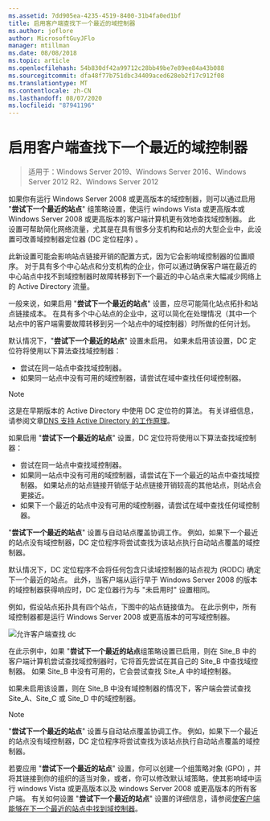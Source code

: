 ```yaml
---
ms.assetid: 7dd905ea-4235-4519-8400-31b4fa0ed1bf
title: 启用客户端查找下一个最近的域控制器
ms.author: joflore
author: MicrosoftGuyJFlo
manager: mtillman
ms.date: 08/08/2018
ms.topic: article
ms.openlocfilehash: 54b830df42a99712c28bb49be7e89ee84a43b088
ms.sourcegitcommit: dfa48f77b751dbc34409aced628eb2f17c912f08
ms.translationtype: MT
ms.contentlocale: zh-CN
ms.lasthandoff: 08/07/2020
ms.locfileid: "87941196"
---
```

# <a name="enabling-clients-to-locate-the-next-closest-domain-controller"></a>启用客户端查找下一个最近的域控制器

> 适用于：Windows Server 2019、Windows Server 2016、Windows Server 2012 R2、Windows Server 2012

如果你有运行 Windows Server 2008 或更高版本的域控制器，则可以通过启用 "**尝试下一个最近的站点**" 组策略设置，使运行 windows Vista 或更高版本或 Windows Server 2008 或更高版本的客户端计算机更有效地查找域控制器。 此设置可帮助简化网络流量，尤其是在具有很多分支机构和站点的大型企业中，此设置可改善域控制器定位器 (DC 定位程序) 。

此新设置可能会影响站点链接开销的配置方式，因为它会影响域控制器的位置顺序。 对于具有多个中心站点和分支机构的企业，你可以通过确保客户端在最近的中心站点中找不到域控制器时故障转移到下一个最近的中心站点来大幅减少网络上的 Active Directory 流量。

一般来说，如果启用 "**尝试下一个最近的站点**" 设置，应尽可能简化站点拓扑和站点链接成本。 在具有多个中心站点的企业中，这可以简化在处理情况（其中一个站点中的客户端需要故障转移到另一个站点中的域控制器）时所做的任何计划。

默认情况下，"**尝试下一个最近的站点**" 设置未启用。 如果未启用该设置，DC 定位符将使用以下算法查找域控制器：

- 尝试在同一站点中查找域控制器。
- 如果同一站点中没有可用的域控制器，请尝试在域中查找任何域控制器。

> [!NOTE]
> 这是在早期版本的 Active Directory 中使用 DC 定位符的算法。 有关详细信息，请参阅文章[DNS 支持 Active Directory 的工作原理](/previous-versions/windows/it-pro/windows-server-2003/cc759550(v=ws.10))。

如果启用 "**尝试下一个最近的站点**" 设置，DC 定位符将使用以下算法查找域控制器：

- 尝试在同一站点中查找域控制器。
- 如果同一站点中没有可用的域控制器，请尝试在下一个最近的站点中查找域控制器。 如果站点的站点链接开销低于站点链接开销较高的其他站点，则站点会更接近。
- 如果下一个最近的站点中没有可用的域控制器，请尝试在域中查找任何域控制器。

"**尝试下一个最近的站点**" 设置与自动站点覆盖协调工作。 例如，如果下一个最近的站点没有域控制器，DC 定位程序将尝试查找为该站点执行自动站点覆盖的域控制器。

默认情况下，DC 定位程序不会将任何包含只读域控制器的站点视为 (RODC) 确定下一个最近的站点。 此外，当客户端从运行早于 Windows Server 2008 的版本的域控制器获得响应时，DC 定位器行为与 "未启用时" 设置相同。

例如，假设站点拓扑具有四个站点，下图中的站点链接值为。 在此示例中，所有域控制器都是运行 Windows Server 2008 或更高版本的可写域控制器。

![允许客户端查找 dc](media/Enabling-Clients-to-Locate-the-Next-Closest-Domain-Controller/beff4087-fb2a-463b-96ac-d440a9e29b75.gif)

在此示例中，如果 "**尝试下一个最近的站点**组策略设置已启用，则在 Site_B 中的客户端计算机尝试查找域控制器时，它将首先尝试在其自己的 Site_B 中查找域控制器。 如果 Site_B 中没有可用的，它会尝试查找 Site_A 中的域控制器。

如果未启用该设置，则在 Site_B 中没有域控制器的情况下，客户端会尝试查找 Site_A、Site_C 或 Site_D 中的域控制器。

> [!NOTE]
> "**尝试下一个最近的站点**" 设置与自动站点覆盖协调工作。 例如，如果下一个最近的站点没有域控制器，DC 定位程序将尝试查找为该站点执行自动站点覆盖的域控制器。

若要应用 "**尝试下一个最近的站点**" 设置，你可以创建一个组策略对象 (GPO) ，并将其链接到你的组织的适当对象，或者，你可以修改默认域策略，使其影响域中运行 windows Vista 或更高版本以及 windows Server 2008 或更高版本的所有客户端。 有关如何设置 "**尝试下一个最近的站点**" 设置的详细信息，请参阅[使客户端能够在下一个最近的站点中找到域控制器](/previous-versions/windows/it-pro/windows-server-2008-r2-and-2008/cc772592(v=ws.10))。

